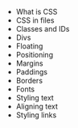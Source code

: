 - What is CSS
- CSS in files
- Classes and IDs
- Divs
- Floating
- Positioning
- Margins
- Paddings
- Borders
- Fonts
- Styling text
- Aligning text
- Styling links
